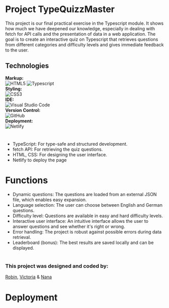 # Project TypeQuizzMaster

This project is our final practical exercise in the Typescript module.
It shows how much we have deepened our knowledge, especially in dealing with fetch for API calls and the presentation of data in a web application. The goal is to create an interactive quiz on Typescript that retrieves questions from different categories and difficulty levels and gives immediate feedback to the user.

## Technologies

**Markup:**  
![HTML5](https://img.shields.io/badge/html5-%23E34F26.svg?style=for-the-badge&logo=html5&logoColor=white) ![Typescript](https://img.shields.io/badge/TypeScript-007ACC?style=for-the-badge&logo=typescript&logoColor=white)  
**Styling:**  
![CSS3](https://img.shields.io/badge/css3-%231572B6.svg?style=for-the-badge&logo=css3&logoColor=white)  
**IDE:**  
![Visual Studio Code](https://img.shields.io/badge/Visual%20Studio%20Code-0078d7.svg?style=for-the-badge&logo=visual-studio-code&logoColor=white)  
**Version Control:**  
![GitHub](https://img.shields.io/badge/github-%23121011.svg?style=for-the-badge&logo=github&logoColor=white)  
**Deployment:**  
![Netlify](https://img.shields.io/badge/Netlify-00C7B7?style=for-the-badge&logo=netlify&logoColor=white)

#

- TypeScript: For type-safe and structured development.
- fetch API: For retrieving the quiz questions.
- HTML, CSS: For designing the user interface.
- Netlify to deploy the page

# Functions

- Dynamic questions: The questions are loaded from an external JSON file, which enables easy expansion.
- Language selection: The user can choose between English and German questions.
- Difficulty level: Questions are available in easy and hard difficulty levels.
- Interactive user interface: An intuitive interface allows the user to answer questions and see whether it's right or wrong.
- Error handling: The project is robust against possible errors during data retrieval.
- Leaderboard (bonus): The best results are saved locally and can be displayed.

#

### This project was designed and coded by:

[Robin](https://github.com/robin160401),
[Victoria](https://github.com/AliceReturns) & [Nana](https://github.com/Nana7782)

# Deployment
